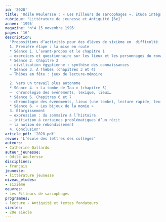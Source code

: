 ```yaml
---
id: '2028'
title: 'Odile Weulersse : « Les Pilleurs de sarcophages ». Étude intégrale, séquence'
rubrique: 'Littérature de jeunesse et Antiquité [6e]'
annee: '1995'
magazine: 'n°4 15 novembre 1995'
pages: '16'
description: 
  'Propositions d’activités pour des élèves de sixième en  difficulté. Ces activités complètent une précédente étude de l’œuvre (n°11, 15 avril 1993)
  1. Première étape : la mise en route
  * Séance 1. L’avant-propos et le chapitre 1
  – exercices et questionnaire sur les lieux et les personnages du roman
  * Séance 2. Chapitre 2 
  – civilisation égyptienne : synthèse des connaissances
  * Séance 3. À Thèbes (chapitres 3 et 4)
  – Thèbes en fête : jeux de lecture-mémoire

  2. Vers un travail plus autonome
  * Séance 4. « La tombe de Taa » (chapitre 5)
  –  chronologie des événements, lexique, lieux…
  * Séance 5. Chapitres 6 et 7
  – chronologie des événements, lieux (une tombe), lecture rapide, lexique, exploitation historico-culturelle
  * Séance 6. « Les bijoux de la momie »
  3. Élargissement
  – expression : du sommaire à l’histoire
  – initiation à certaines problématiques d’un récit
  – la notion de rebondissement
  4. Conclusion'
article_pdf: '2028.pdf'
revue: 'L’école des lettres des collèges'
auteurs:
- Catherine Gallardo
auteur_jeunesse:
- Odile Weulersse
disciplines:
- français
jeunesse:
- littérature jeunesse
niveau_etudes:
- sixième
oeuvres:
- Les Pilleurs de sarcophages
programmes:
- lecture - Antiquité et textes fondateurs
siecles:
- 20e siècle
---
```

